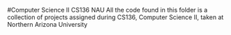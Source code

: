 #Computer Science II
CS136 NAU All the code found in this folder is a collection of projects assigned during CS136, Computer Science II, taken at Northern Arizona University
